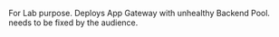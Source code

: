For Lab purpose.
Deploys App Gateway with unhealthy Backend Pool.
needs to be fixed by the audience.
